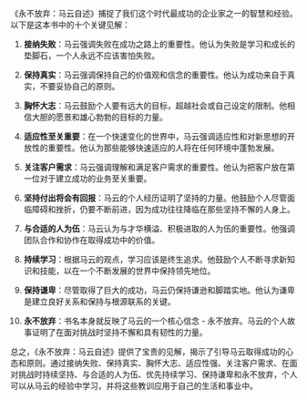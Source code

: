 《永不放弃：马云自述》捕捉了我们这个时代最成功的企业家之一的智慧和经验。以下是这本书中的十个关键见解：

1. **接纳失败**：马云强调失败在成功之路上的重要性。他认为失败是学习和成长的垫脚石，一个人永远不应该害怕失败。

2. **保持真实**：马云强调保持自己的价值观和信念的重要性。他认为成功来自于真实，不要妥协自己的原则。

3. **胸怀大志**：马云鼓励个人要有远大的目标，超越社会或自己设定的限制。他相信大胆的愿景和雄心勃勃的目标的力量。

4. **适应性至关重要**：在一个快速变化的世界中，马云强调适应性和对新思想的开放性的重要性。他认为那些能够快速适应的人将在任何环境中蓬勃发展。

5. **关注客户需求**：马云强调理解和满足客户需求的重要性。他认为把客户放在第一位对于建立成功的业务至关重要。

6. **坚持付出将会有回报**：马云的个人经历证明了坚持的力量。他鼓励个人尽管面临障碍和挫折，仍要不断前进，因为成功往往降临在那些坚持不懈的人身上。

7. **与合适的人为伍**：马云认为与才华横溢、积极进取的人为伍的重要性。他强调团队合作和协作在取得成功中的价值。

8. **持续学习**：根据马云的观点，学习应该是终生追求。他鼓励个人不断寻求新知识和技能，以在一个不断发展的世界中保持领先地位。

9. **保持谦卑**：尽管取得了巨大的成功，马云仍保持谦逊和脚踏实地。他认为谦卑是建立良好关系和保持与根源联系的关键。

10. **永不放弃**：书名本身就反映了马云的一个核心信念 - 永不放弃。马云的个人故事证明了在面对挑战时坚持不懈和具有韧性的力量。

总之，《永不放弃：马云自述》提供了宝贵的见解，揭示了引导马云取得成功的心态和原则。通过接纳失败、保持真实、胸怀大志、适应性强、关注客户需求、在面对挑战时持续坚持、与合适的人为伍、优先持续学习、保持谦卑和永不放弃，个人可以从马云的经验中学习，并将这些教训应用于自己的生活和事业中。